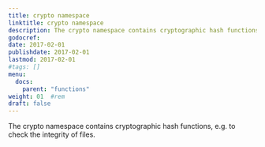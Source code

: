 ```yaml
---
title: crypto namespace
linktitle: crypto namespace
description: The crypto namespace contains cryptographic hash functions, e.g. to check the integrity of files.
godocref:
date: 2017-02-01
publishdate: 2017-02-01
lastmod: 2017-02-01
#tags: []
menu:
  docs:
    parent: "functions"
weight: 01	#rem
draft: false
---
```


The crypto namespace contains cryptographic hash functions, e.g. to check the integrity of files.